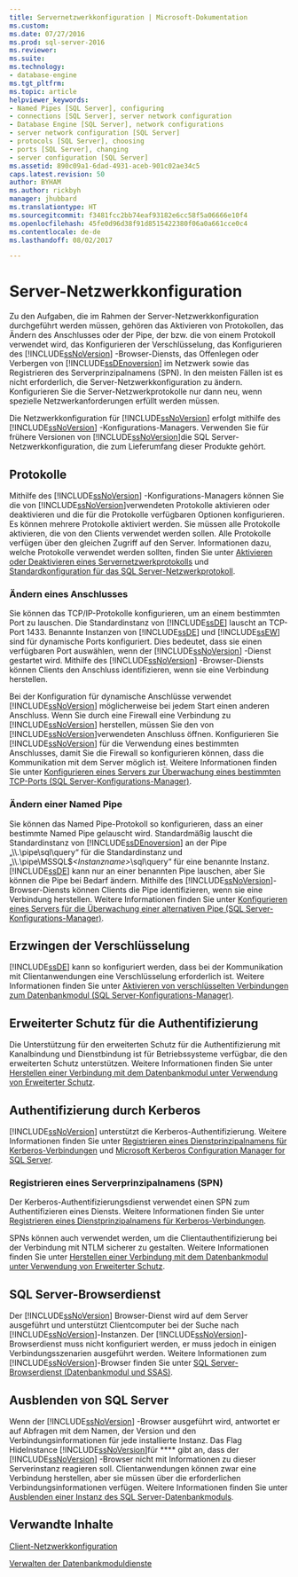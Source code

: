 ```yaml
---
title: Servernetzwerkkonfiguration | Microsoft-Dokumentation
ms.custom: 
ms.date: 07/27/2016
ms.prod: sql-server-2016
ms.reviewer: 
ms.suite: 
ms.technology:
- database-engine
ms.tgt_pltfrm: 
ms.topic: article
helpviewer_keywords:
- Named Pipes [SQL Server], configuring
- connections [SQL Server], server network configuration
- Database Engine [SQL Server], network configurations
- server network configuration [SQL Server]
- protocols [SQL Server], choosing
- ports [SQL Server], changing
- server configuration [SQL Server]
ms.assetid: 890c09a1-6dad-4931-aceb-901c02ae34c5
caps.latest.revision: 50
author: BYHAM
ms.author: rickbyh
manager: jhubbard
ms.translationtype: HT
ms.sourcegitcommit: f3481fcc2bb74eaf93182e6cc58f5a06666e10f4
ms.openlocfilehash: 45fe0d96d38f91d8515422380f06a0a661cce0c4
ms.contentlocale: de-de
ms.lasthandoff: 08/02/2017

---
```

# <a name="server-network-configuration"></a>Server-Netzwerkkonfiguration
  Zu den Aufgaben, die im Rahmen der Server-Netzwerkkonfiguration durchgeführt werden müssen, gehören das Aktivieren von Protokollen, das Ändern des Anschlusses oder der Pipe, der bzw. die von einem Protokoll verwendet wird, das Konfigurieren der Verschlüsselung, das Konfigurieren des [!INCLUDE[ssNoVersion](../../includes/ssnoversion-md.md)] -Browser-Diensts, das Offenlegen oder Verbergen von [!INCLUDE[ssDEnoversion](../../includes/ssdenoversion-md.md)] im Netzwerk sowie das Registrieren des Serverprinzipalnamens (SPN). In den meisten Fällen ist es nicht erforderlich, die Server-Netzwerkkonfiguration zu ändern. Konfigurieren Sie die Server-Netzwerkprotokolle nur dann neu, wenn spezielle Netzwerkanforderungen erfüllt werden müssen.  
  
 Die Netzwerkkonfiguration für [!INCLUDE[ssNoVersion](../../includes/ssnoversion-md.md)] erfolgt mithilfe des [!INCLUDE[ssNoVersion](../../includes/ssnoversion-md.md)] -Konfigurations-Managers. Verwenden Sie für frühere Versionen von [!INCLUDE[ssNoVersion](../../includes/ssnoversion-md.md)]die SQL Server-Netzwerkkonfiguration, die zum Lieferumfang dieser Produkte gehört.  
  
## <a name="protocols"></a>Protokolle  
 Mithilfe des [!INCLUDE[ssNoVersion](../../includes/ssnoversion-md.md)] -Konfigurations-Managers können Sie die von [!INCLUDE[ssNoVersion](../../includes/ssnoversion-md.md)]verwendeten Protokolle aktivieren oder deaktivieren und die für die Protokolle verfügbaren Optionen konfigurieren. Es können mehrere Protokolle aktiviert werden. Sie müssen alle Protokolle aktivieren, die von den Clients verwendet werden sollen. Alle Protokolle verfügen über den gleichen Zugriff auf den Server. Informationen dazu, welche Protokolle verwendet werden sollten, finden Sie unter [Aktivieren oder Deaktivieren eines Servernetzwerkprotokolls](../../database-engine/configure-windows/enable-or-disable-a-server-network-protocol.md) und [Standardkonfiguration für das SQL Server-Netzwerkprotokoll](../../database-engine/configure-windows/default-sql-server-network-protocol-configuration.md).  
  
### <a name="changing-a-port"></a>Ändern eines Anschlusses  
 Sie können das TCP/IP-Protokolle konfigurieren, um an einem bestimmten Port zu lauschen. Die Standardinstanz von [!INCLUDE[ssDE](../../includes/ssde-md.md)] lauscht an TCP-Port 1433. Benannte Instanzen von [!INCLUDE[ssDE](../../includes/ssde-md.md)] und [!INCLUDE[ssEW](../../includes/ssew-md.md)] sind für dynamische Ports konfiguriert. Dies bedeutet, dass sie einen verfügbaren Port auswählen, wenn der [!INCLUDE[ssNoVersion](../../includes/ssnoversion-md.md)] -Dienst gestartet wird. Mithilfe des [!INCLUDE[ssNoVersion](../../includes/ssnoversion-md.md)] -Browser-Diensts können Clients den Anschluss identifizieren, wenn sie eine Verbindung herstellen.  
  
 Bei der Konfiguration für dynamische Anschlüsse verwendet [!INCLUDE[ssNoVersion](../../includes/ssnoversion-md.md)] möglicherweise bei jedem Start einen anderen Anschluss. Wenn Sie durch eine Firewall eine Verbindung zu [!INCLUDE[ssNoVersion](../../includes/ssnoversion-md.md)] herstellen, müssen Sie den von [!INCLUDE[ssNoVersion](../../includes/ssnoversion-md.md)]verwendeten Anschluss öffnen. Konfigurieren Sie [!INCLUDE[ssNoVersion](../../includes/ssnoversion-md.md)] für die Verwendung eines bestimmten Anschlusses, damit Sie die Firewall so konfigurieren können, dass die Kommunikation mit dem Server möglich ist. Weitere Informationen finden Sie unter [Konfigurieren eines Servers zur Überwachung eines bestimmten TCP-Ports &#40;SQL Server-Konfigurations-Manager&#41;](../../database-engine/configure-windows/configure-a-server-to-listen-on-a-specific-tcp-port.md).  
  
### <a name="changing-a-named-pipe"></a>Ändern einer Named Pipe  
 Sie können das Named Pipe-Protokoll so konfigurieren, dass an einer bestimmte Named Pipe gelauscht wird. Standardmäßig lauscht die Standardinstanz von [!INCLUDE[ssDEnoversion](../../includes/ssdenoversion-md.md)] an der Pipe „\\\\.\pipe\sql\query“ für die Standardinstanz und „\\\\.\pipe\MSSQL$*\<Instanzname>*\sql\query“ für eine benannte Instanz. [!INCLUDE[ssDE](../../includes/ssde-md.md)] kann nur an einer benannten Pipe lauschen, aber Sie können die Pipe bei Bedarf ändern. Mithilfe des [!INCLUDE[ssNoVersion](../../includes/ssnoversion-md.md)]-Browser-Diensts können Clients die Pipe identifizieren, wenn sie eine Verbindung herstellen. Weitere Informationen finden Sie unter [Konfigurieren eines Servers für die Überwachung einer alternativen Pipe &#40;SQL Server-Konfigurations-Manager&#41;](../../database-engine/configure-windows/configure-a-server-to-listen-on-an-alternate-pipe.md).  
  
## <a name="force-encryption"></a>Erzwingen der Verschlüsselung  
 [!INCLUDE[ssDE](../../includes/ssde-md.md)] kann so konfiguriert werden, dass bei der Kommunikation mit Clientanwendungen eine Verschlüsselung erforderlich ist. Weitere Informationen finden Sie unter [Aktivieren von verschlüsselten Verbindungen zum Datenbankmodul &#40;SQL Server-Konfigurations-Manager&#41;](../../database-engine/configure-windows/enable-encrypted-connections-to-the-database-engine.md).  
  
## <a name="extended-protection-for-authentication"></a>Erweiterter Schutz für die Authentifizierung  
 Die Unterstützung für den erweiterten Schutz für die Authentifizierung mit Kanalbindung und Dienstbindung ist für Betriebssysteme verfügbar, die den erweiterten Schutz unterstützen. Weitere Informationen finden Sie unter [Herstellen einer Verbindung mit dem Datenbankmodul unter Verwendung von Erweiterter Schutz](../../database-engine/configure-windows/connect-to-the-database-engine-using-extended-protection.md).  
  
## <a name="authenticating-by-using-kerberos"></a>Authentifizierung durch Kerberos  
 [!INCLUDE[ssNoVersion](../../includes/ssnoversion-md.md)] unterstützt die Kerberos-Authentifizierung. Weitere Informationen finden Sie unter [Registrieren eines Dienstprinzipalnamens für Kerberos-Verbindungen](../../database-engine/configure-windows/register-a-service-principal-name-for-kerberos-connections.md) und [Microsoft Kerberos Configuration Manager for SQL Server](http://www.microsoft.com/download/details.aspx?id=39046).  
  
### <a name="registering-a-server-principal-name-spn"></a>Registrieren eines Serverprinzipalnamens (SPN)  
 Der Kerberos-Authentifizierungsdienst verwendet einen SPN zum Authentifizieren eines Diensts. Weitere Informationen finden Sie unter [Registrieren eines Dienstprinzipalnamens für Kerberos-Verbindungen](../../database-engine/configure-windows/register-a-service-principal-name-for-kerberos-connections.md).  
  
 SPNs können auch verwendet werden, um die Clientauthentifizierung bei der Verbindung mit NTLM sicherer zu gestalten. Weitere Informationen finden Sie unter [Herstellen einer Verbindung mit dem Datenbankmodul unter Verwendung von Erweiterter Schutz](../../database-engine/configure-windows/connect-to-the-database-engine-using-extended-protection.md).  
  
## <a name="sql-server-browser-service"></a>SQL Server-Browserdienst  
 Der [!INCLUDE[ssNoVersion](../../includes/ssnoversion-md.md)] Browser-Dienst wird auf dem Server ausgeführt und unterstützt Clientcomputer bei der Suche nach [!INCLUDE[ssNoVersion](../../includes/ssnoversion-md.md)]-Instanzen. Der [!INCLUDE[ssNoVersion](../../includes/ssnoversion-md.md)]-Browserdienst muss nicht konfiguriert werden, er muss jedoch in einigen Verbindungsszenarien ausgeführt werden. Weitere Informationen zum [!INCLUDE[ssNoVersion](../../includes/ssnoversion-md.md)]-Browser finden Sie unter [SQL Server-Browserdienst &#40;Datenbankmodul und SSAS&#41;](../../database-engine/configure-windows/sql-server-browser-service-database-engine-and-ssas.md).  
  
## <a name="hiding-sql-server"></a>Ausblenden von SQL Server  
 Wenn der [!INCLUDE[ssNoVersion](../../includes/ssnoversion-md.md)] -Browser ausgeführt wird, antwortet er auf Abfragen mit dem Namen, der Version und den Verbindungsinformationen für jede installierte Instanz. Das Flag HideInstance [!INCLUDE[ssNoVersion](../../includes/ssnoversion-md.md)]für **** gibt an, dass der [!INCLUDE[ssNoVersion](../../includes/ssnoversion-md.md)] -Browser nicht mit Informationen zu dieser Serverinstanz reagieren soll. Clientanwendungen können zwar eine Verbindung herstellen, aber sie müssen über die erforderlichen Verbindungsinformationen verfügen. Weitere Informationen finden Sie unter [Ausblenden einer Instanz des SQL Server-Datenbankmoduls](../../database-engine/configure-windows/hide-an-instance-of-sql-server-database-engine.md).  
  
## <a name="related-content"></a>Verwandte Inhalte  
 [Client-Netzwerkkonfiguration](../../database-engine/configure-windows/client-network-configuration.md)  
  
 [Verwalten der Datenbankmoduldienste](../../database-engine/configure-windows/manage-the-database-engine-services.md)  
  
  

